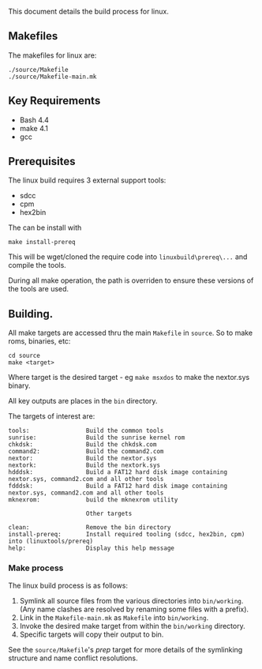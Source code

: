 
This document details the build process for linux.

## Makefiles

The makefiles for linux are:
```
./source/Makefile
./source/Makefile-main.mk
```

## Key Requirements

* Bash 4.4
* make 4.1
* gcc

## Prerequisites

The linux build requires 3 external support tools:
* sdcc
* cpm
* hex2bin

The can be install with

`make install-prereq`

This will be wget/cloned the require code into `linuxbuild\prereq\...` and compile the tools.

During all make operation, the path is overriden to ensure these versions of the tools are used.

## Building.

All make targets are accessed thru the main `Makefile` in `source`.  So to make roms, binaries, etc:

```
cd source
make <target>
```

Where target is the desired target - eg `make msxdos` to make the nextor.sys binary.

All key outputs are places in the `bin` directory.

The targets of interest are:

```
tools:                Build the common tools
sunrise:              Build the sunrise kernel rom
chkdsk:               Build the chkdsk.com
command2:             Build the command2.com
nextor:               Build the nextor.sys
nextork:              Build the nextork.sys
hdddsk:               Build a FAT12 hard disk image containing nextor.sys, command2.com and all other tools
fdddsk:               Build a FAT12 hard disk image containing nextor.sys, command2.com and all other tools
mknexrom:             build the mknexrom utility

                      Other targets

clean:                Remove the bin directory
install-prereq:       Install required tooling (sdcc, hex2bin, cpm) into (linuxtools/prereq)
help:                 Display this help message
```

### Make process

The linux build process is as follows:
1. Symlink all source files from the various directories into `bin/working`.  (Any name clashes are resolved by renaming some files with a prefix).
2. Link in the `Makefile-main.mk` as `Makefile` into `bin/working`.
3. Invoke the desired make target from within the `bin/working` directory.
4. Specific targets will copy their output to bin.

See the `source/Makefile`'s *prep* target for more details of the symlinking structure and name conflict resolutions.
